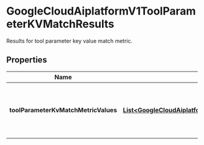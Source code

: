 

# GoogleCloudAiplatformV1ToolParameterKVMatchResults

Results for tool parameter key value match metric.

## Properties

| Name | Type | Description | Notes |
|------------ | ------------- | ------------- | -------------|
|**toolParameterKvMatchMetricValues** | [**List&lt;GoogleCloudAiplatformV1ToolParameterKVMatchMetricValue&gt;**](GoogleCloudAiplatformV1ToolParameterKVMatchMetricValue.md) | Output only. Tool parameter key value match metric values. |  [optional] |



